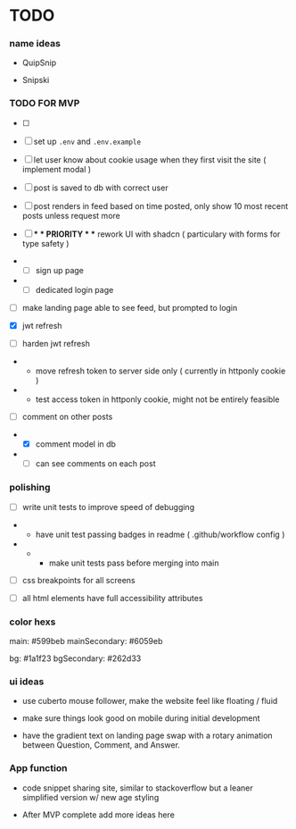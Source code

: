 # TODO

### name ideas

- QuipSnip

- Snipski

### TODO FOR MVP

- [ ]

- [ ] set up `.env` and `.env.example`

- [ ] let user know about cookie usage when they first visit the site ( implement modal )

- [ ] post is saved to db with correct user

- [ ] post renders in feed based on time posted, only show 10 most recent posts unless request more

- [ ] **\* \* PRIORITY \* \*** rework UI with shadcn ( particulary with forms for type safety )

- - [ ] sign up page

- - [ ] dedicated login page

- [ ] make landing page able to see feed, but prompted to login

- [x] jwt refresh

- [ ] harden jwt refresh

- - move refresh token to server side only ( currently in httponly cookie )

- - test access token in httponly cookie, might not be entirely feasible

- [ ] comment on other posts

- - [x] comment model in db

- - [ ] can see comments on each post

### polishing

- [ ] write unit tests to improve speed of debugging

- - have unit test passing badges in readme ( .github/workflow config )

- - - make unit tests pass before merging into main 

- [ ] css breakpoints for all screens

- [ ] all html elements have full accessibility attributes

### color hexs

main: #599beb
mainSecondary: #6059eb

bg: #1a1f23
bgSecondary: #262d33

### ui ideas

- use cuberto mouse follower, make the website feel like floating / fluid

- make sure things look good on mobile during initial development

- have the gradient text on landing page swap with a rotary animation between Question, Comment, and Answer.

### App function

- code snippet sharing site, similar to stackoverflow but a leaner simplified version w/ new age styling

- After MVP complete add more ideas here
